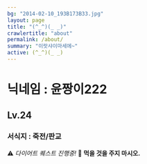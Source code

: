 ```yaml
---
bg: "2014-02-10_193B173B33.jpg"
layout: page
title: "(^_^)(_ _)"
crawlertitle: "about"
permalink: /about/
summary: "이랏샤이마세에~"
active: (^_^)(_ _)
---
```


# 닉네임 : 윤짱이222
## Lv.24
### 서식지 : 죽전/판교



⚠️ *다이어트 퀘스트 진행중!*
🚫 **먹을 것을 주지 마시오.**
